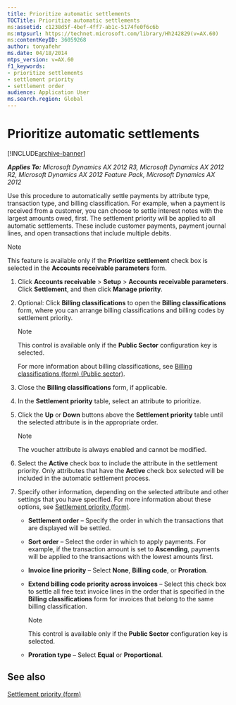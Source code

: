 ```yaml
---
title: Prioritize automatic settlements
TOCTitle: Prioritize automatic settlements
ms:assetid: c1238d5f-4bef-4ff7-ab1c-5174fe0f6c6b
ms:mtpsurl: https://technet.microsoft.com/library/Hh242829(v=AX.60)
ms:contentKeyID: 36059268
author: tonyafehr
ms.date: 04/18/2014
mtps_version: v=AX.60
f1_keywords:
- prioritize settlements
- settlement priority
- settlement order
audience: Application User
ms.search.region: Global
---
```


# Prioritize automatic settlements 


[!INCLUDE[archive-banner](includes/archive-banner.md)]


_**Applies To:** Microsoft Dynamics AX 2012 R3, Microsoft Dynamics AX 2012 R2, Microsoft Dynamics AX 2012 Feature Pack, Microsoft Dynamics AX 2012_

Use this procedure to automatically settle payments by attribute type, transaction type, and billing classification. For example, when a payment is received from a customer, you can choose to settle interest notes with the largest amounts owed, first. The settlement priority will be applied to all automatic settlements. These include customer payments, payment journal lines, and open transactions that include multiple debits.


> [!NOTE]
> <P>This feature is available only if the <STRONG>Prioritize settlement</STRONG> check box is selected in the <STRONG>Accounts receivable parameters</STRONG> form.</P>



1.  Click **Accounts receivable** \> **Setup** \> **Accounts receivable parameters**. Click **Settlement**, and then click **Manage priority**.

2.  Optional: Click **Billing classifications** to open the **Billing classifications** form, where you can arrange billing classifications and billing codes by settlement priority.
    

    > [!NOTE]
    > <P>This control is available only if the <STRONG>Public Sector</STRONG> configuration key is selected.</P>

    
    For more information about billing classifications, see [Billing classifications (form) (Public sector)](https://technet.microsoft.com/library/hh208608\(v=ax.60\)).

3.  Close the **Billing classifications** form, if applicable.

4.  In the **Settlement priority** table, select an attribute to prioritize.

5.  Click the **Up** or **Down** buttons above the **Settlement priority** table until the selected attribute is in the appropriate order.
    

    > [!NOTE]
    > <P>The voucher attribute is always enabled and cannot be modified.</P>



6.  Select the **Active** check box to include the attribute in the settlement priority. Only attributes that have the **Active** check box selected will be included in the automatic settlement process.

7.  Specify other information, depending on the selected attribute and other settings that you have specified. For more information about these options, see [Settlement priority (form)](https://technet.microsoft.com/library/hh208717\(v=ax.60\)).
    
      - **Settlement order** – Specify the order in which the transactions that are displayed will be settled.
    
      - **Sort order** – Select the order in which to apply payments. For example, if the transaction amount is set to **Ascending**, payments will be applied to the transactions with the lowest amounts first.
    
      - **Invoice line priority** – Select **None**, **Billing code**, or **Proration**.
    
      - **Extend billing code priority across invoices** – Select this check box to settle all free text invoice lines in the order that is specified in the **Billing classifications** form for invoices that belong to the same billing classification.
        

        > [!NOTE]
        > <P>This control is available only if the <STRONG>Public Sector</STRONG> configuration key is selected.</P>

    
      - **Proration type** – Select **Equal** or **Proportional**.

## See also

[Settlement priority (form)](https://technet.microsoft.com/library/hh208717\(v=ax.60\))

  


